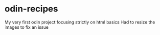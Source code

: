 # odin-recipes
My very first odin project focusing strictly on html basics
Had to resize the images to fix an issue
